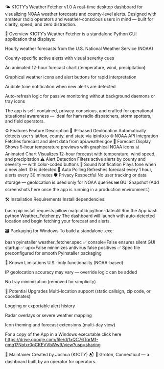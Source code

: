 🌤️ K1CTY’s Weather Fetcher v1.0
A real-time desktop dashboard for visualizing NOAA weather forecasts and county-level alerts. Designed with amateur radio operators and weather-conscious users in mind — built for clarity, speed, and zero distraction.

📍 Overview
K1CTY’s Weather Fetcher is a standalone Python GUI application that displays:

Hourly weather forecasts from the U.S. National Weather Service (NOAA)

County-specific active alerts with visual severity cues

An animated 12-hour forecast chart (temperature, wind, precipitation)

Graphical weather icons and alert buttons for rapid interpretation

Audible tone notification when new alerts are detected

Auto-refresh logic for passive monitoring without background daemons or tray icons

The app is self-contained, privacy-conscious, and crafted for operational situational awareness — ideal for ham radio dispatchers, storm spotters, and field operators.

⚙️ Features
Feature	Description
📡 IP-based Geolocation	Automatically detects user’s lat/lon, county, and state via ipinfo.io
🌐 NOAA API Integration	Fetches forecast and alert data from api.weather.gov
🧭 Forecast Display	Shows 5-hour temperature previews with graphical NOAA icons
📊 Animated Chart	Visualizes 12-hour forecast with temperature, wind speed, and precipitation
⚠️ Alert Detection	Filters active alerts by county and severity — with color-coded buttons
🔔 Sound Notification	Plays tone when a new alert ID is detected
🔁 Auto Polling	Refreshes forecast every 1 hour, alerts every 30 minutes
🛡️ Privacy Respectful	No user tracking or data storage — geolocation is used only for NOAA queries
🖼️ GUI Snapshot
(Add screenshots here once the app is running in a production environment.)

🛠️ Installation
Requirements
Install dependencies:

bash
pip install requests pillow matplotlib python-dateutil
Run the App
bash
python Weather_Fetcher.py
The dashboard will launch with auto-detected location and begin fetching your forecast and alerts.

🗃️ Packaging for Windows
To build a standalone .exe:

bash
pyinstaller weather_fetcher.spec
✅ console=False ensures silent GUI startup ✅ upx=False minimizes antivirus false positives ✅ Spec file preconfigured for smooth PyInstaller packaging

🚧 Known Limitations
U.S.-only functionality (NOAA-based)

IP geolocation accuracy may vary — override logic can be added

No tray minimization (removed for simplicity)

🔮 Potential Upgrades
Multi-location support (static callsign, zip code, or coordinates)

Logging or exportable alert history

Radar overlays or severe weather mapping

Icon theming and forecast extensions (multi-day view)

For a copy of the App in a Windows executable click here 
https://drive.google.com/file/d/1xQC76TqrM1-qmq17Notxr0qCKEVVbWw9/view?usp=sharing

📡 Maintainer
Created by Joshua (K1CTY) 📬 📍 Groton, Connecticut — a dashboard built by an operator for operators.
